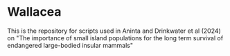 # Wallacea
This is the repository for scripts used in Aninta and Drinkwater et al (2024) on "The importance of small island populations for the long term survival of endangered large-bodied insular mammals"
